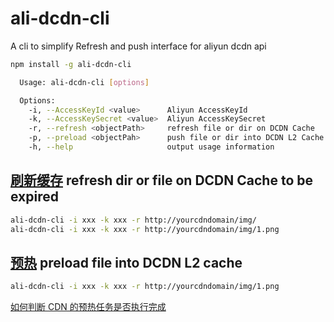 # ali-dcdn-cli

A cli to simplify Refresh and push interface for aliyun dcdn api

```sh
npm install -g ali-dcdn-cli
```

```sh
  Usage: ali-dcdn-cli [options]

  Options:
    -i, --AccessKeyId <value>      Aliyun AccessKeyId
    -k, --AccessKeySecret <value>  Aliyun AccessKeySecret
    -r, --refresh <objectPath>     refresh file or dir on DCDN Cache
    -p, --preload <objectPah>      push file or dir into DCDN L2 Cache
    -h, --help                     output usage information
```

## [刷新缓存](https://help.aliyun.com/document_detail/130620.html?spm=a2c4g.11186623.6.701.3ba24b8edykZsF) refresh dir or file on DCDN Cache to be expired

```sh
ali-dcdn-cli -i xxx -k xxx -r http://yourcdndomain/img/
ali-dcdn-cli -i xxx -k xxx -r http://yourcdndomain/img/1.png
```

## [预热](https://help.aliyun.com/document_detail/130636.html?spm=a2c4g.11186623.6.699.51601595SFFAbp) preload file into DCDN L2 cache

```sh
ali-dcdn-cli -i xxx -k xxx -r http://yourcdndomain/img/1.png
```

[如何判断 CDN 的预热任务是否执行完成](https://dcdn.console.aliyun.com/refresh/record)

